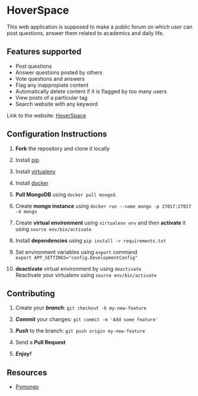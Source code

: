 # HoverSpace
This web application is supposed to make a public forum on which user can post questions, answer them related to academics and daily life.  
  
## Features supported
* Post questions
* Answer questions posted by others
* Vote questions and answers
* Flag any inappropiate content
* Automatically delete content if it is flagged by too many users
* View posts of a particular tag
* Search website with any keyword  

Link to the website: [HoverSpace](http://hoverspace.herokuapp.com/)

## Configuration Instructions

1. **Fork** the repository and clone it locally

2. Install [pip](http://stackoverflow.com/questions/6587507/how-to-install-pip-with-python-3)

3. Install [virtualenv](http://www.howopensource.com/2011/05/installation-of-virtualenv-in-linux/)

4. Install [docker](https://docs.docker.com/engine/installation/linux/ubuntulinux/)

5. **Pull MongoDB** using `docker pull mongod`.

6. Create **mongo instance** using `docker run --name mongo -p 27017:27017 -d mongo`

7. Create **virtual environment** using `virtualenv env` and then **activate** it using `source env/bin/activate`

8. Install **dependencies** using `pip install -r requirements.txt`  

9. Set environment variables using `export` command  
    `export APP_SETTINGS="config.DevelopmentConfig"`

10. **deactivate** virtual environment by using `deactivate`  
 Reactivate your virtualenv using `source env/bin/activate`


## Contributing

1. Create your **_branch_**: `git checkout -b my-new-feature`

2. **_Commit_** your changes: `git commit -m 'Add some feature'`

3. **_Push_** to the branch: `git push origin my-new-feature`

4. Send a **Pull Request**

5. **_Enjoy!_**

## Resources
 * [Pymongo](http://api.mongodb.com/python/current/index.html)
